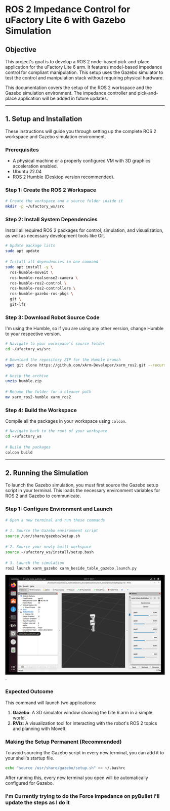 
# ROS 2 Impedance Control for uFactory Lite 6 with Gazebo Simulation

## Objective

This project's goal is to develop a ROS 2 node-based pick-and-place application for the uFactory Lite 6 arm. It features model-based impedance control for compliant manipulation. This setup uses the Gazebo simulator to test the control and manipulation stack without requiring physical hardware.

This documentation covers the setup of the ROS 2 workspace and the Gazebo simulation environment. The impedance controller and pick-and-place application will be added in future updates.

-----

## 1\. Setup and Installation

These instructions will guide you through setting up the complete ROS 2 workspace and Gazebo simulation environment.

### Prerequisites

  * A physical machine or a properly configured VM with 3D graphics acceleration enabled.
  * Ubuntu 22.04
  * ROS 2 Humble (Desktop version recommended).

### Step 1: Create the ROS 2 Workspace

```bash
# Create the workspace and a source folder inside it
mkdir -p ~/ufactory_ws/src
```

### Step 2: Install System Dependencies

Install all required ROS 2 packages for control, simulation, and visualization, as well as necessary development tools like Git.

```bash
# Update package lists
sudo apt update

# Install all dependencies in one command
sudo apt install -y \
  ros-humble-moveit \
  ros-humble-realsense2-camera \
  ros-humble-ros2-control \
  ros-humble-ros2-controllers \
  ros-humble-gazebo-ros-pkgs \
  git \
  git-lfs
```

### Step 3: Download Robot Source Code

I'm using the Humble, so if you are using any other version, change Humble to your respective version.

```bash
# Navigate to your workspace's source folder
cd ~/ufactory_ws/src

# Download the repository ZIP for the Humble branch
wget git clone https://github.com/xArm-Developer/xarm_ros2.git --recursive -b humble.zip

# Unzip the archive
unzip humble.zip

# Rename the folder for a cleaner path
mv xarm_ros2-humble xarm_ros2
```

### Step 4: Build the Workspace

Compile all the packages in your workspace using `colcon`.

```bash
# Navigate back to the root of your workspace
cd ~/ufactory_ws

# Build the packages
colcon build
```

-----

## 2\. Running the Simulation

To launch the Gazebo simulation, you must first source the Gazebo setup script in your terminal. This loads the necessary environment variables for ROS 2 and Gazebo to communicate.

### Step 1: Configure Environment and Launch

```bash
# Open a new terminal and run these commands

# 1. Source the Gazebo environment script
source /usr/share/gazebo/setup.sh

# 2. Source your newly built workspace
source ~/ufactory_ws/install/setup.bash

# 3. Launch the simulation
ros2 launch xarm_gazebo xarm_beside_table_gazebo.launch.py
```

![Image Alt](https://github.com/sriram2125/Impedance-Control-of-uFactory-Lite-6-Arm/blob/ede20e5dc8360c9dab5a4859f4e6c0609342ff7f/CleanShot%202025-10-17%20at%2022.21.55%402x.png).

### Expected Outcome

This command will launch two applications:

1.  **Gazebo**: A 3D simulator window showing the Lite 6 arm in a simple world.
2.  **RViz**: A visualization tool for interacting with the robot's ROS 2 topics and planning with MoveIt.

### Making the Setup Permanent (Recommended)

To avoid sourcing the Gazebo script in every new terminal, you can add it to your shell's startup file.

```bash
echo "source /usr/share/gazebo/setup.sh" >> ~/.bashrc
```

After running this, every new terminal you open will be automatically configured for Gazebo.


### I'm Currently trying to do the Force impedance on pyBullet i'll update the steps as I do it 




